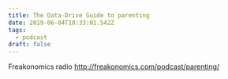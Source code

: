 ```yaml
---
title: The Data-Drive Guide to parenting
date: 2019-06-04T18:33:01.542Z
tags:
  - podcast
draft: false
---
```

Freakonomics radio http://freakonomics.com/podcast/parenting/
